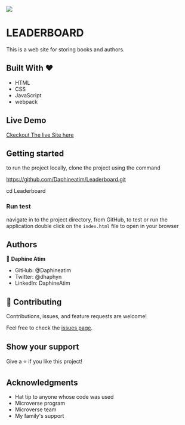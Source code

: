 ![](https://img.shields.io/badge/Microverse-blueviolet)

# LEADERBOARD

This is a web site for storing books and authors.

## Built With &hearts;

- HTML
- CSS
- JavaScript
- webpack

## Live Demo

[Ckeckout The live Site here](https://bucolic-maamoul-7501d7.netlify.app/)

## Getting started

to run the project locally, clone the project using the command

https://github.com/Daphineatim/Leaderboard.git

cd Leaderboard

### Run test

navigate in to the project directory, from GitHub,
to test or run the application double click on the `index.html` file to open in your browser

## Authors

👤 **Daphine Atim**

- GitHub: @Daphineatim
- Twitter: @dhaphyn
- LinkedIn: DaphineAtim

## 🤝 Contributing

Contributions, issues, and feature requests are welcome!

Feel free to check the [issues page](https://github.com/Daphineatim/Leaderboard/issues).

## Show your support

Give a ⭐️ if you like this project!

## Acknowledgments

- Hat tip to anyone whose code was used
- Microverse program
- Microverse team
- My family's support

